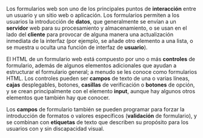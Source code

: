 Los formularios web son uno de los principales puntos de **interacción** entre un usuario y un sitio web o aplicación. Los formularios permiten a los usuarios la introducción de **datos**, que generalmente se envían a un **servidor** web para su procesamiento y almacenamiento, o se usan en el lado del **cliente** para provocar de alguna manera una actualización inmediata de la interfaz (por ejemplo, se añade otro elemento a una lista, o se muestra u oculta una función de interfaz de **usuario**).

El HTML de un formulario web está compuesto por uno o más **controles** de formulario, además de algunos elementos adicionales que ayudan a estructurar el formulario general; a menudo se les conoce como formularios HTML. Los controles pueden ser **campos** de texto de una o varias líneas, **cajas** desplegables, botones, **casillas** de verificación o **botones** de opción, y se crean principalmente con el elemento **input**, aunque hay algunos otros elementos que también hay que conocer.

Los **campos** de formulario también se pueden programar para forzar la introducción de formatos o valores específicos (**validación** de formulario), y se combinan con **etiquetas** de texto que describen su propósito para los usuarios con y sin discapacidad visual.